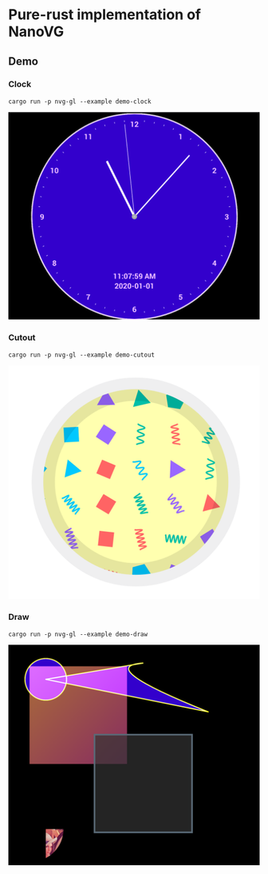 # Pure-rust implementation of NanoVG

## Demo

### Clock

```
cargo run -p nvg-gl --example demo-clock
```

![demo-clock](screenshots/clock.png)

### Cutout

```
cargo run -p nvg-gl --example demo-cutout
```

![demo-clock](screenshots/cutout.png)

### Draw

```
cargo run -p nvg-gl --example demo-draw
```

![demo-clock](screenshots/draw.png)